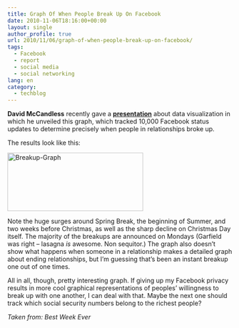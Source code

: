 ```yaml
---
title: Graph Of When People Break Up On Facebook
date: 2010-11-06T18:16:00+00:00
layout: single
author_profile: true
url: 2010/11/06/graph-of-when-people-break-up-on-facebook/
tags:
  - Facebook
  - report
  - social media
  - social networking
lang: en
category: 
  - techblog
---
```

**David McCandless** recently gave a **[presentation](http://mathiasmikkelsen.com/2010/10/amazing-facts-about-facebook-and-breakups/)** about data visualization in which he unveiled this graph, which tracked 10,000 Facebook status updates to determine precisely when people in relationships broke up.

The results look like this:

[<img title="Breakup-Graph" border="0" alt="Breakup-Graph" src="http://lh3.ggpht.com/_vaUVXcmC3OI/TNWUhQTojQI/AAAAAAAADGI/ChpFWQSx-g0/Breakup-Graph_thumb.jpg?imgmax=800" width="304" height="131" />](http://lh6.ggpht.com/_vaUVXcmC3OI/TNWUf46p9bI/AAAAAAAADGE/_WJ8bTIPYZo/s1600-h/Breakup-Graph%5B2%5D.jpg)

Note the huge surges around Spring Break, the beginning of Summer, and two weeks before Christmas, as well as the sharp decline on Christmas Day itself. The majority of the breakups are announced on Mondays (Garfield was right – lasagna _is_ awesome. Non sequitor.) The graph also doesn’t show what happens when someone in a relationship makes a detailed graph about ending relationships, but I’m guessing that’s been an instant breakup one out of one times.

All in all, though, pretty interesting graph. If giving up my Facebook privacy results in more cool graphical representations of peoples’ willingness to break up with one another, I can deal with that. Maybe the next one should track which social security numbers belong to the richest people?

_Taken from: Best Week Ever_
